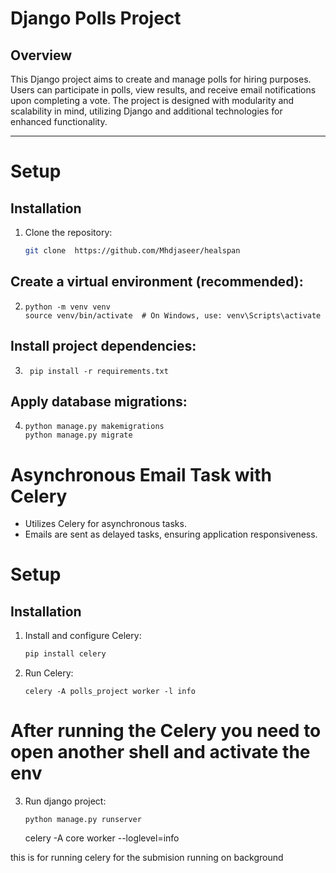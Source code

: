 

# Django Polls Project


## Overview

This Django project aims to create and manage polls for hiring purposes. Users can participate in polls, view results, and receive email notifications upon completing a vote. The project is designed with modularity and scalability in mind, utilizing Django and additional technologies for enhanced functionality.

-------


# Setup

## Installation

1. Clone the repository:
   ```sh
   git clone  https://github.com/Mhdjaseer/healspan


## Create a virtual environment (recommended):
2. 
    ``` 
    python -m venv venv
    source venv/bin/activate  # On Windows, use: venv\Scripts\activate

    ```


## Install project dependencies:

3. ``` 
    pip install -r requirements.txt

    ```

## Apply database migrations:
4.  
    ```
    python manage.py makemigrations
    python manage.py migrate

    ```
# Asynchronous Email Task with Celery
 * Utilizes Celery for asynchronous tasks.
 * Emails are sent as delayed tasks, ensuring application responsiveness.


 # Setup

## Installation

1. Install and configure Celery:
   ```sh
   pip install celery


2. Run Celery:
    ```
    celery -A polls_project worker -l info

    ```
# After running the Celery you need to open another shell and activate the env 

3. Run django project:
    ```
    python manage.py runserver 

    ```



    celery -A core worker --loglevel=info

this is for running celery for the submision running on background 
